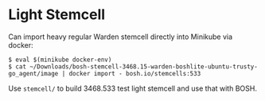 # Light Stemcell

Can import heavy regular Warden stemcell directly into Minikube via docker:

```
$ eval $(minikube docker-env)
$ cat ~/Downloads/bosh-stemcell-3468.15-warden-boshlite-ubuntu-trusty-go_agent/image | docker import - bosh.io/stemcells:533
```

Use `stemcell/` to build 3468.533 test light stemcell and use that with BOSH.

